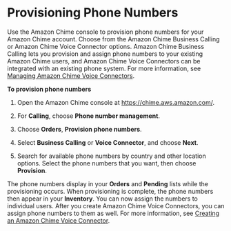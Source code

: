 # Provisioning Phone Numbers<a name="provision-phone"></a>

Use the Amazon Chime console to provision phone numbers for your Amazon Chime account\. Choose from the Amazon Chime Business Calling or Amazon Chime Voice Connector options\. Amazon Chime Business Calling lets you provision and assign phone numbers to your existing Amazon Chime users, and Amazon Chime Voice Connectors can be integrated with an existing phone system\. For more information, see [Managing Amazon Chime Voice Connectors](voice-connectors.md)\.

**To provision phone numbers**

1. Open the Amazon Chime console at [https://chime\.aws\.amazon\.com/](https://chime.aws.amazon.com)\.

1. For **Calling**, choose **Phone number management**\.

1. Choose **Orders**, **Provision phone numbers**\.

1. Select **Business Calling** or **Voice Connector**, and choose **Next**\.

1. Search for available phone numbers by country and other location options\. Select the phone numbers that you want, then choose **Provision**\.

The phone numbers display in your **Orders** and **Pending** lists while the provisioning occurs\. When provisioning is complete, the phone numbers then appear in your **Inventory**\. You can now assign the numbers to individual users\. After you create Amazon Chime Voice Connectors, you can assign phone numbers to them as well\. For more information, see [Creating an Amazon Chime Voice Connector](create-voicecon.md)\.